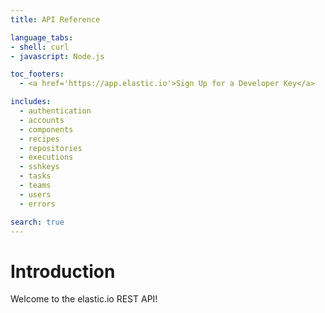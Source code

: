 ```yaml
---
title: API Reference

language_tabs:
- shell: curl
- javascript: Node.js

toc_footers:
  - <a href='https://app.elastic.io'>Sign Up for a Developer Key</a>

includes:
  - authentication
  - accounts
  - components
  - recipes
  - repositories
  - executions
  - sshkeys
  - tasks
  - teams
  - users
  - errors

search: true
---
```


# Introduction

Welcome to the elastic.io REST API!
